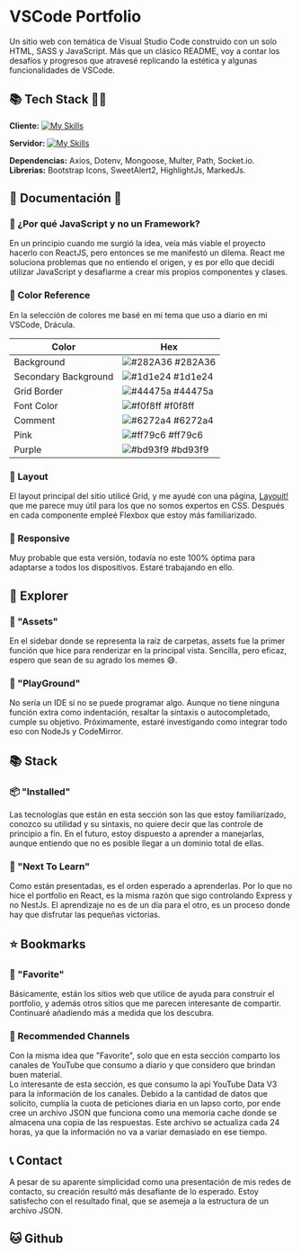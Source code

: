 
# VSCode Portfolio
Un sitio web con temática de Visual Studio Code construido con un solo HTML, SASS y JavaScript. Más que un clásico README, voy a contar los desafíos y progresos que atravesé replicando la estética y algunas funcionalidades de VSCode.
## 📚 Tech Stack 👨‍💻

**Cliente:** [![My Skills](https://skillicons.dev/icons?i=html,sass,js)](https://skillicons.dev)

**Servidor:** [![My Skills](https://skillicons.dev/icons?i=nodejs,express)](https://skillicons.dev)

**Dependencias:** Axios, Dotenv, Mongoose, Multer, Path, Socket.io.  
**Librerias:** Bootstrap Icons, SweetAlert2, HighlightJs, MarkedJs.

## 📃 Documentación 📑
### 🤔 ¿Por qué JavaScript y no un Framework?
En un principio cuando me surgió la idea, veía más viable el proyecto hacerlo con ReactJS, pero entonces se me manifestó un dilema. React me soluciona problemas que no entiendo el origen, y es por ello que decidí utilizar JavaScript y desafiarme a crear mis propios componentes y clases.
### 🎨 Color Reference
En la selección de colores me basé en mi tema que uso a diario en mi VSCode, Drácula.

| Color             | Hex                                                                |
| ----------------- | ------------------------------------------------------------------ |
| Background | ![#282A36](https://via.placeholder.com/10/282A36?text=+) #282A36 |
| Secondary Background | ![#1d1e24](https://via.placeholder.com/10/1d1e24?text=+) #1d1e24 |
| Grid Border | ![#44475a](https://via.placeholder.com/10/44475a?text=+) #44475a |
| Font Color | ![#f0f8ff](https://via.placeholder.com/10/f0f8ff?text=+) #f0f8ff |
| Comment | ![#6272a4](https://via.placeholder.com/10/6272a4?text=+) #6272a4 |
| Pink | ![#ff79c6](https://via.placeholder.com/10/ff79c6?text=+) #ff79c6 |
| Purple | ![#bd93f9](https://via.placeholder.com/10/bd93f9?text=+) #bd93f9 |


### 🔲 Layout
El layout principal del sitio utilicé Grid, y me ayudé con una página, [Layouit!](https://grid.layoutit.com/) que me parece muy útil para los que no somos expertos en CSS. Después en cada componente empleé Flexbox que estoy más familiarizado.
### 📱 Responsive
Muy probable que esta versión, todavía no este 100% óptima para adaptarse a todos los dispositivos. Estaré trabajando en ello.

## 🔎 Explorer
### 📁 "Assets"
En el sidebar donde se representa la raíz de carpetas, assets fue la primer función que hice para renderizar en la principal vista. Sencilla, pero eficaz, espero que sean de su agrado los memes 😅.
### 📝 "PlayGround"
No sería un IDE si no se puede programar algo. Aunque no tiene ninguna función extra como indentación, resaltar la sintaxis o autocompletado, cumple su objetivo. Próximamente, estaré investigando como integrar todo eso con NodeJs y CodeMirror.
## 📚 Stack

### 📦 "Installed"
Las tecnologías que están en esta sección son las que estoy familiarizado, conozco su utilidad y su sintaxis, no quiere decir que las controle de principio a fin. En el futuro, estoy dispuesto a aprender a manejarlas, aunque entiendo que no es posible llegar a un dominio total de ellas.
### 📖 "Next To Learn"
Como están presentadas, es el orden esperado a aprenderlas. Por lo que no hice el portfolio en React, es la misma razón que sigo controlando Express y no NestJs. El aprendizaje no es de un día para el otro, es un proceso donde hay que disfrutar las pequeñas victorias. 
## ⭐ Bookmarks
### 📌 "Favorite"
Básicamente, están los sitios web que utilice de ayuda para construir el portfolio, y además otros sitios que me parecen interesante de compartir. Continuaré añadiendo más a medida que los descubra.
### 📼 Recommended Channels
Con la misma idea que "Favorite", solo que en esta sección comparto los canales de YouTube que consumo a diario y que considero que brindan buen material.  
Lo interesante de esta sección, es que consumo la api YouTube Data V3 para la información de los canales. Debido a la cantidad de datos que solicito, cumplía la cuota de peticiones diaria en un lapso corto, por ende cree un archivo JSON que funciona como una memoria cache donde se almacena una copia de las respuestas. Este archivo se actualiza cada 24 horas, ya que la información no va a variar demasiado en ese tiempo.
## 📞 Contact
A pesar de su aparente simplicidad como una presentación de mis redes de contacto, su creación resultó más desafiante de lo esperado. Estoy satisfecho con el resultado final, que se asemeja a la estructura de un archivo JSON.
## 🐱 Github